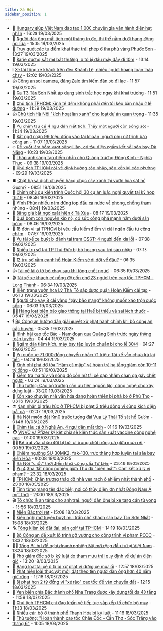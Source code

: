 ```yaml
---
title: Xã Hội
sidebar_position: 1
---
```


<!-- dantri-xa-hoi:START -->
- 🫣 [Hungary giúp Việt Nam đào tạo 1.000 chuyên gia vận hành điện hạt nhân](https://dantri.com.vn/xa-hoi/hungary-giup-viet-nam-dao-tao-1000-chuyen-gia-van-hanh-dien-hat-nhan-20250319225417957.htm) - 16:29 19/03/2025
- 💼 [Người đàn ông mất tích một tháng trước, thi thể nằm dưới hang động núi lửa](https://dantri.com.vn/xa-hoi/nguoi-dan-ong-mat-tich-mot-thang-truoc-thi-the-nam-duoi-hang-dong-nui-lua-20250319210654604.htm) - 15:15 19/03/2025
- 🎊 [Truy quét các tụ điểm khai thác trái phép ở thủ phủ vàng Phước Sơn](https://dantri.com.vn/xa-hoi/truy-quet-cac-tu-diem-khai-thac-trai-phep-o-thu-phu-vang-phuoc-son-20250319194603202.htm) - 13:27 19/03/2025
- 🙉 [Barie đường sắt mở bất thường, ô tô bị đầu máy đẩy đi 10m](https://dantri.com.vn/xa-hoi/barie-duong-sat-mo-bat-thuong-o-to-bi-dau-may-day-di-10m-20250319191108208.htm) - 13:14 19/03/2025
- 🕯 [Xe tải tông xe khách trên đèo Khánh Lê, nhiều người hoảng loạn tháo chạy](https://dantri.com.vn/xa-hoi/xe-tai-tong-xe-khach-tren-deo-khanh-le-nhieu-nguoi-hoang-loan-thao-chay-20250319185037755.htm) - 12:02 19/03/2025
- 👍 [Công an soi camera, đăng Zalo tìm kiếm đàn bò đi lạc](https://dantri.com.vn/xa-hoi/cong-an-soi-camera-dang-zalo-tim-kiem-dan-bo-di-lac-20250319184802839.htm) - 11:57 19/03/2025
- 🤖 [Ga T3 Tân Sơn Nhất áp dụng sinh trắc học ngay khi khai trương](https://dantri.com.vn/xa-hoi/ga-t3-tan-son-nhat-ap-dung-sinh-trac-hoc-ngay-khi-khai-truong-20250319175234016.htm) - 11:51 19/03/2025
- 🙉 [Chủ tịch TPHCM: Kinh tế đêm không phải đến tối kéo bàn nhậu ở lề đường](https://dantri.com.vn/xa-hoi/chu-tich-tphcm-kinh-te-dem-khong-phai-den-toi-keo-ban-nhau-o-le-duong-20250319174619821.htm) - 11:39 19/03/2025
- 👍 [Chủ tịch Hà Nội &quot;kích hoạt làn xanh&quot; cho loạt dự án quan trọng](https://dantri.com.vn/xa-hoi/chu-tich-ha-noi-kich-hoat-lan-xanh-cho-loat-du-an-quan-trong-20250319183005244.htm) - 11:35 19/03/2025
- 🗽 [Vụ chìm tàu cá 4 ngư dân mất tích: Thấy một người còn sống sót](https://dantri.com.vn/xa-hoi/vu-chim-tau-ca-4-ngu-dan-mat-tich-thay-mot-nguoi-con-song-sot-20250319181828413.htm) - 11:34 19/03/2025
- 🗽 [Bất ngờ nhận 99 triệu đồng vào tài khoản, người phụ nữ trình báo công an](https://dantri.com.vn/xa-hoi/bat-ngo-nhan-99-trieu-dong-vao-tai-khoan-nguoi-phu-nu-trinh-bao-cong-an-20250319171140415.htm) - 11:07 19/03/2025
- 🔥 [Đề xuất làm hầm vượt sông Hàn, có tàu điện ngầm kết nối sân bay Đà Nẵng](https://dantri.com.vn/xa-hoi/de-xuat-lam-ham-vuot-song-han-co-tau-dien-ngam-ket-noi-san-bay-da-nang-20250319163321295.htm) - 10:23 19/03/2025
- 🦒 [Tháp ánh sáng tạo điểm nhấn cho Quảng trường Đông Kinh - Nghĩa Thục](https://dantri.com.vn/xa-hoi/thap-anh-sang-tao-diem-nhan-cho-quang-truong-dong-kinh-nghia-thuc-20250319161943486.htm) - 09:38 19/03/2025
- 🧐 [Chủ tịch TPHCM nói về định hướng sáp nhập, sắp xếp lại các phường](https://dantri.com.vn/xa-hoi/chu-tich-tphcm-noi-ve-dinh-huong-sap-nhap-sap-xep-lai-cac-phuong-20250319162444747.htm) - 09:29 19/03/2025
- ⛽️ [Chặt hạ và dịch chuyển hàng chục cây xanh tại vườn hoa sát hồ Gươm?](https://dantri.com.vn/xa-hoi/chat-ha-va-dich-chuyen-hang-chuc-cay-xanh-tai-vuon-hoa-sat-ho-guom-20250319153658443.htm) - 08:51 19/03/2025
- 🚀 [Chính phủ dự kiến trình Quốc hội 30 dự án luật, nghị quyết tại kỳ họp thứ 9](https://dantri.com.vn/xa-hoi/chinh-phu-du-kien-trinh-quoc-hoi-30-du-an-luat-nghi-quyet-tai-ky-hop-thu-9-20250319152830307.htm) - 08:46 19/03/2025
- 🦒 [Vĩnh Phúc nhiều năm đứng top đầu cả nước về phòng, chống tham nhũng](https://dantri.com.vn/xa-hoi/vinh-phuc-nhieu-nam-dung-top-dau-ca-nuoc-ve-phong-chong-tham-nhung-20250319152315610.htm) - 08:41 19/03/2025
- 🦅 [Băng giá bất ngờ xuất hiện ở Tà Xùa](https://dantri.com.vn/xa-hoi/bang-gia-bat-ngo-xuat-hien-o-ta-xua-20250319150058516.htm) - 08:17 19/03/2025
- 🚀 [Quả bom còn nguyên kíp nổ, có sức công phá mạnh nằm dưới sân bóng](https://dantri.com.vn/xa-hoi/qua-bom-con-nguyen-kip-no-co-suc-cong-pha-manh-nam-duoi-san-bong-20250319145214810.htm) - 08:06 19/03/2025
- 🦅 [18 đơn vị tại TPHCM bị yêu cầu kiểm điểm vì giải ngân đầu tư công chậm](https://dantri.com.vn/xa-hoi/18-don-vi-tai-tphcm-bi-yeu-cau-kiem-diem-vi-giai-ngan-dau-tu-cong-cham-20250319141326440.htm) - 07:57 19/03/2025
- 🤠 [Vụ tài xế xe buýt bị đánh tại trạm CSGT: 4 người đến xin lỗi](https://dantri.com.vn/xa-hoi/vu-tai-xe-xe-buyt-bi-danh-tai-tram-csgt-4-nguoi-den-xin-loi-20250319140014002.htm) - 07:38 19/03/2025
- 💄 [Nhiều trụ sở tại TP Thủ Đức bị bỏ hoang sau khi sáp nhập](https://dantri.com.vn/xa-hoi/nhieu-tru-so-tai-tp-thu-duc-bi-bo-hoang-sau-khi-sap-nhap-20250319132642944.htm) - 07:13 19/03/2025
- 🥷 [12 trụ sở nằm cạnh hồ Hoàn Kiếm sẽ di dời về đâu?](https://dantri.com.vn/xa-hoi/12-tru-so-nam-canh-ho-hoan-kiem-se-di-doi-ve-dau-20250319132241414.htm) - 06:35 19/03/2025
- 👍 [Tài xế lái ô tô bỏ chạy sau khi tông chết người](https://dantri.com.vn/xa-hoi/tai-xe-lai-o-to-bo-chay-sau-khi-tong-chet-nguoi-20250319123248529.htm) - 06:35 19/03/2025
- 🎬 [Tài xế xe khách có nồng độ cồn chở 23 người trên cao tốc TPHCM - Long Thành](https://dantri.com.vn/xa-hoi/tai-xe-xe-khach-co-nong-do-con-cho-23-nguoi-tren-cao-toc-tphcm-long-thanh-20250319122350326.htm) - 06:34 19/03/2025
- 🦒 [Hiện trạng vườn hoa  Lý Thái Tổ sắp được quận Hoàn Kiếm cải tạo](https://dantri.com.vn/xa-hoi/hien-trang-vuon-hoa-ly-thai-to-sap-duoc-quan-hoan-kiem-cai-tao-20250319125614535.htm) - 06:13 19/03/2025
- 🌊 [Người cho vay 8 chỉ vàng &quot;gây bão mạng&quot; không muốn xáo trộn cuộc sống](https://dantri.com.vn/xa-hoi/nguoi-cho-vay-8-chi-vang-gay-bao-mang-khong-muon-xao-tron-cuoc-song-20250319125648199.htm) - 06:03 19/03/2025
- 🧑‍💻 [Hàng loạt biển báo giao thông tại Huế bị thiếu và sai kích thước](https://dantri.com.vn/xa-hoi/hang-loat-bien-bao-giao-thong-tai-hue-bi-thieu-va-sai-kich-thuoc-20250319123836917.htm) - 05:47 19/03/2025
- 🕴 [Bộ Công an hướng dẫn giải quyết xử phạt hành chính khi bỏ công an cấp huyện](https://dantri.com.vn/xa-hoi/bo-cong-an-huong-dan-giai-quyet-xu-phat-hanh-chinh-khi-bo-cong-an-cap-huyen-20250319121732057.htm) - 05:35 19/03/2025
- 🤔 [Hình hài cao tốc Bắc - Nam đoạn qua Quảng Bình trước ngày thông toàn tuyến](https://dantri.com.vn/xa-hoi/hinh-hai-cao-toc-bac-nam-doan-qua-quang-binh-truoc-ngay-thong-toan-tuyen-20250319105949393.htm) - 04:44 19/03/2025
- 💄 [Ngắm dàn tiêm kích, máy bay tập luyện chuẩn bị cho lễ 30/4](https://dantri.com.vn/xa-hoi/ngam-dan-tiem-kich-may-bay-tap-luyen-chuan-bi-cho-le-304-20250319110422861.htm) - 04:27 19/03/2025
- 🧠 [Vụ cuốc xe 71.000 đồng chuyển nhầm 71 triệu: Tài xế vẫn chưa trả lại tiền](https://dantri.com.vn/xa-hoi/vu-cuoc-xe-71000-dong-chuyen-nham-71-trieu-tai-xe-van-chua-tra-lai-tien-20250319104752549.htm) - 04:14 19/03/2025
- 🦣 [Kinh phí phá dỡ tòa &quot;Hàm cá mập&quot; và hoàn trả hạ tầng giảm còn 10-11 tỷ đồng](https://dantri.com.vn/xa-hoi/kinh-phi-pha-do-toa-ham-ca-map-va-hoan-tra-ha-tang-giam-con-10-11-ty-dong-20250319104603846.htm) - 03:51 19/03/2025
- 💫 [Kiểm tra ma túy và nồng độ cồn nữ tài xế đạp nhầm chân ga gây chết người](https://dantri.com.vn/xa-hoi/kiem-tra-ma-tuy-va-nong-do-con-nu-tai-xe-dap-nham-chan-ga-gay-chet-nguoi-20250319100451275.htm) - 03:24 19/03/2025
- 🚀 [Thủ tướng: Các bộ trưởng cần ưu tiên nguồn lực, công nghệ cho xây dựng luật](https://dantri.com.vn/xa-hoi/thu-tuong-cac-bo-truong-can-uu-tien-nguon-luc-cong-nghe-cho-xay-dung-luat-20250319101231945.htm) - 03:20 19/03/2025
- 🤔 [Xôn xao chuyện nhà văn hóa đang hoàn thiện bị phá bỏ ở Phú Thọ](https://dantri.com.vn/xa-hoi/xon-xao-chuyen-nha-van-hoa-dang-hoan-thien-bi-pha-bo-o-phu-tho-20250319101258509.htm) - 03:16 19/03/2025
- ⚗️ [Nạn nhân bị trâu húc ở TPHCM bị phạt 3 triệu đồng vì dùng kích điện bắt cá](https://dantri.com.vn/xa-hoi/nan-nhan-bi-trau-huc-o-tphcm-bi-phat-3-trieu-dong-vi-dung-kich-dien-bat-ca-20250319085102776.htm) - 02:07 19/03/2025
- 🫶 [Hà Nội muốn đặt Km0 trước tượng đài Vua Lý Thái Tổ sát hồ Gươm](https://dantri.com.vn/xa-hoi/ha-noi-muon-dat-km0-truoc-tuong-dai-vua-ly-thai-to-sat-ho-guom-20250319004402223.htm) - 01:46 19/03/2025
- 🌮 [Chìm tàu cá ở Nghệ An, 4 ngư dân mất tích](https://dantri.com.vn/xa-hoi/chim-tau-ca-o-nghe-an-4-ngu-dan-mat-tich-20250319081110697.htm) - 01:16 19/03/2025
- 🐵 [VNVC và Pfizer ký kết chia sẻ kiến thức sản xuất vaccine công nghệ cao](https://dantri.com.vn/xa-hoi/vnvc-va-pfizer-ky-ket-chia-se-kien-thuc-san-xuat-vaccine-cong-nghe-cao-20250318220728915.htm) - 01:00 19/03/2025
- 🧑‍🏫 [Bé trai vừa chào đời bị bỏ rơi trong chòi trông cá giữa mưa rét](https://dantri.com.vn/xa-hoi/be-trai-vua-chao-doi-bi-bo-roi-trong-choi-trong-ca-giua-mua-ret-20250319074246112.htm) - 00:59 19/03/2025
- 💫 [Chiêm ngưỡng SU-30MK2, Yak-130, trực thăng hợp luyện tại sân bay Biên Hòa](https://dantri.com.vn/xa-hoi/chiem-nguong-su-30mk2-yak-130-truc-thang-hop-luyen-tai-san-bay-bien-hoa-20250319030844882.htm) - 00:08 19/03/2025
- 🦩 [Hà Nội &quot;chốt&quot; thời điểm khởi công cầu Tứ Liên](https://dantri.com.vn/xa-hoi/ha-noi-chot-thoi-diem-khoi-cong-cau-tu-lien-20250319064252123.htm) - 23:48 18/03/2025
- 🦄 [Vụ 4,3ha đất nông nghiệp giữa Thủ đô &quot;biến mất&quot;: Cam kết xử lý vi phạm?](https://dantri.com.vn/xa-hoi/vu-43ha-dat-nong-nghiep-giua-thu-do-bien-mat-cam-ket-xu-ly-vi-pham-20250319000650835.htm) - 23:32 18/03/2025
- 💂 [TPHCM: Khẩn trương tháo dỡ nhà ven rạch ô nhiễm nhất thành phố](https://dantri.com.vn/xa-hoi/tphcm-khan-truong-thao-do-nha-ven-rach-o-nhiem-nhat-thanh-pho-20250318192109206.htm) - 23:00 18/03/2025
- 💄 [Tỉnh từng mang tên đặc biệt, nơi có thủy điện lớn nhất Đông Nam Á một thời](https://dantri.com.vn/xa-hoi/tinh-tung-mang-ten-dac-biet-noi-co-thuy-dien-lon-nhat-dong-nam-a-mot-thoi-20250318095125192.htm) - 23:00 18/03/2025
- 🎬 [Tổ chức lễ an táng cho anh trai, người đàn ông bị xe tang cán tử vong](https://dantri.com.vn/xa-hoi/to-chuc-le-an-tang-cho-anh-trai-nguoi-dan-ong-bi-xe-tang-can-tu-vong-20250318223602491.htm) - 15:56 18/03/2025
- 👀 [Miền Bắc trời rét](https://dantri.com.vn/xa-hoi/mien-bac-troi-ret-20250318213946415.htm) - 15:08 18/03/2025
- 💃 [Kiến nghị mở tuyến buýt mui trần chở khách sân bay Tân Sơn Nhất](https://dantri.com.vn/xa-hoi/kien-nghi-mo-tuyen-buyt-mui-tran-cho-khach-san-bay-tan-son-nhat-20250318211956547.htm) - 15:08 18/03/2025
- 🪜 [Tổng kiểm kê đất đai, sân golf tại TPHCM](https://dantri.com.vn/xa-hoi/tong-kiem-ke-dat-dai-san-golf-tai-tphcm-20250318204415430.htm) - 14:19 18/03/2025
- 📝 [Bộ Công an đề xuất lộ trình gỡ vướng cho công trình vi phạm PCCC](https://dantri.com.vn/xa-hoi/bo-cong-an-de-xuat-lo-trinh-go-vuong-cho-cong-trinh-vi-pham-pccc-20250318194954521.htm) - 13:32 18/03/2025
- 🧑‍💻 [Tổng Bí thư đề nghị doanh nghiệp Mỹ mở rộng đầu tư tại Việt Nam](https://dantri.com.vn/xa-hoi/tong-bi-thu-de-nghi-doanh-nghiep-my-mo-rong-dau-tu-tai-viet-nam-20250318202023613.htm) - 13:24 18/03/2025
- 👺 [Phó giám đốc sở bị kỷ luật do tham mưu trái quy định về dự án điện gió](https://dantri.com.vn/xa-hoi/pho-giam-doc-so-bi-ky-luat-do-tham-muu-trai-quy-dinh-ve-du-an-dien-gio-20250318193541200.htm) - 13:20 18/03/2025
- 🌮 [Hàng loạt tài xế ô tô bị xử phạt vì dừng xe mua ổi](https://dantri.com.vn/xa-hoi/hang-loat-tai-xe-o-to-bi-xu-phat-vi-dung-xe-mua-oi-20250318182914935.htm) - 12:57 18/03/2025
- 🤭 [Phát hiện loài thực vật mới, đặt theo tên người đàn ông hơn 40 năm giữ rừng](https://dantri.com.vn/xa-hoi/phat-hien-loai-thuc-vat-moi-dat-theo-ten-nguoi-dan-ong-hon-40-nam-giu-rung-20250318170331590.htm) - 12:18 18/03/2025
- 💪 [Bị phạt hơn 2 tỷ đồng vì &quot;xé rào&quot; cao tốc để vận chuyển đất](https://dantri.com.vn/xa-hoi/bi-phat-hon-2-ty-dong-vi-xe-rao-cao-toc-de-van-chuyen-dat-20250318184753116.htm) - 12:15 18/03/2025
- 🧰 [Ven biển phía Bắc thành phố Nha Trang được xây dựng tối đa 40 tầng](https://dantri.com.vn/xa-hoi/ven-bien-phia-bac-thanh-pho-nha-trang-duoc-xay-dung-toi-da-40-tang-20250318172820074.htm) - 11:59 18/03/2025
- 🤡 [Chủ tịch TPHCM chỉ đạo khẩn về tiếp tục sắp xếp tổ chức bộ máy](https://dantri.com.vn/xa-hoi/chu-tich-tphcm-chi-dao-khan-ve-tiep-tuc-sap-xep-to-chuc-bo-may-20250318181956929.htm) - 11:23 18/03/2025
- 🦆 [Nhiều cán bộ ở thành phố Thanh Hóa bị kỷ luật](https://dantri.com.vn/xa-hoi/nhieu-can-bo-o-thanh-pho-thanh-hoa-bi-ky-luat-20250318164302117.htm) - 11:16 18/03/2025
- 🦍 [Thủ tướng: &quot;Hoàn thành cao tốc Châu Đốc - Cần Thơ - Sóc Trăng vào tháng 6&quot;](https://dantri.com.vn/xa-hoi/thu-tuong-hoan-thanh-cao-toc-chau-doc-can-tho-soc-trang-vao-thang-6-20250318175402307.htm) - 11:05 18/03/2025<!-- dantri-xa-hoi:END -->
